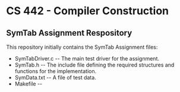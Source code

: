 # CS 442 - Compiler Construction
## SymTab Assignment Respository

This repository initially contains the SymTab Assignment files: 

- SymTabDriver.c 
-- The main test driver for the assignment.
- SymTab.h 
-- The include file defining the required structures and functions for the implementation. 
- SymData.txt 
-- A file of test data. 
- Makefile 
-- 

